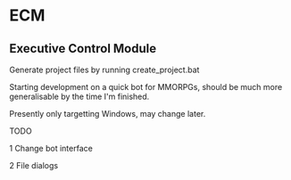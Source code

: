 # ECM
Executive Control Module
------------------------

Generate project files by running create_project.bat

Starting development on a quick bot for MMORPGs, should be much more generalisable by the time I'm finished.

Presently only targetting Windows, may change later.

TODO

1 Change bot interface

2 File dialogs

